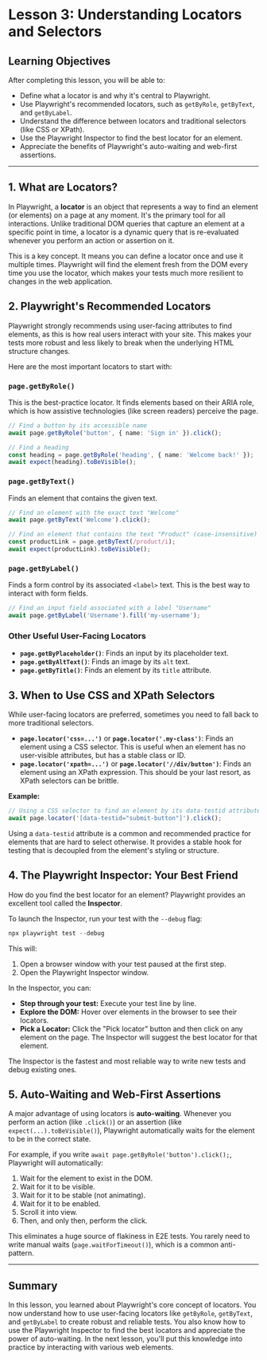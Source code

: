 # Lesson 3: Understanding Locators and Selectors

## Learning Objectives
After completing this lesson, you will be able to:
- Define what a locator is and why it's central to Playwright.
- Use Playwright's recommended locators, such as `getByRole`, `getByText`, and `getByLabel`.
- Understand the difference between locators and traditional selectors (like CSS or XPath).
- Use the Playwright Inspector to find the best locator for an element.
- Appreciate the benefits of Playwright's auto-waiting and web-first assertions.

---

## 1. What are Locators?

In Playwright, a **locator** is an object that represents a way to find an element (or elements) on a page at any moment. It's the primary tool for all interactions. Unlike traditional DOM queries that capture an element at a specific point in time, a locator is a dynamic query that is re-evaluated whenever you perform an action or assertion on it.

This is a key concept. It means you can define a locator once and use it multiple times. Playwright will find the element fresh from the DOM every time you use the locator, which makes your tests much more resilient to changes in the web application.

## 2. Playwright's Recommended Locators

Playwright strongly recommends using user-facing attributes to find elements, as this is how real users interact with your site. This makes your tests more robust and less likely to break when the underlying HTML structure changes.

Here are the most important locators to start with:

### `page.getByRole()`
This is the best-practice locator. It finds elements based on their ARIA role, which is how assistive technologies (like screen readers) perceive the page.

```typescript
// Find a button by its accessible name
await page.getByRole('button', { name: 'Sign in' }).click();

// Find a heading
const heading = page.getByRole('heading', { name: 'Welcome back!' });
await expect(heading).toBeVisible();
```

### `page.getByText()`
Finds an element that contains the given text.

```typescript
// Find an element with the exact text "Welcome"
await page.getByText('Welcome').click();

// Find an element that contains the text "Product" (case-insensitive)
const productLink = page.getByText(/product/i);
await expect(productLink).toBeVisible();
```

### `page.getByLabel()`
Finds a form control by its associated `<label>` text. This is the best way to interact with form fields.

```typescript
// Find an input field associated with a label "Username"
await page.getByLabel('Username').fill('my-username');
```

### Other Useful User-Facing Locators
- **`page.getByPlaceholder()`**: Finds an input by its placeholder text.
- **`page.getByAltText()`**: Finds an image by its `alt` text.
- **`page.getByTitle()`**: Finds an element by its `title` attribute.

## 3. When to Use CSS and XPath Selectors

While user-facing locators are preferred, sometimes you need to fall back to more traditional selectors.

- **`page.locator('css=...')`** or **`page.locator('.my-class')`**: Finds an element using a CSS selector. This is useful when an element has no user-visible attributes, but has a stable class or ID.
- **`page.locator('xpath=...')`** or **`page.locator('//div/button')`**: Finds an element using an XPath expression. This should be your last resort, as XPath selectors can be brittle.

**Example:**
```typescript
// Using a CSS selector to find an element by its data-testid attribute
await page.locator('[data-testid="submit-button"]').click();
```
Using a `data-testid` attribute is a common and recommended practice for elements that are hard to select otherwise. It provides a stable hook for testing that is decoupled from the element's styling or structure.

## 4. The Playwright Inspector: Your Best Friend

How do you find the best locator for an element? Playwright provides an excellent tool called the **Inspector**.

To launch the Inspector, run your test with the `--debug` flag:

```powershell
npx playwright test --debug
```

This will:
1.  Open a browser window with your test paused at the first step.
2.  Open the Playwright Inspector window.

In the Inspector, you can:
- **Step through your test:** Execute your test line by line.
- **Explore the DOM:** Hover over elements in the browser to see their locators.
- **Pick a Locator:** Click the "Pick locator" button and then click on any element on the page. The Inspector will suggest the best locator for that element.

The Inspector is the fastest and most reliable way to write new tests and debug existing ones.

## 5. Auto-Waiting and Web-First Assertions

A major advantage of using locators is **auto-waiting**. Whenever you perform an action (like `.click()`) or an assertion (like `expect(...).toBeVisible()`), Playwright automatically waits for the element to be in the correct state.

For example, if you write `await page.getByRole('button').click();`, Playwright will automatically:
1.  Wait for the element to exist in the DOM.
2.  Wait for it to be visible.
3.  Wait for it to be stable (not animating).
4.  Wait for it to be enabled.
5.  Scroll it into view.
6.  Then, and only then, perform the click.

This eliminates a huge source of flakiness in E2E tests. You rarely need to write manual waits (`page.waitForTimeout()`), which is a common anti-pattern.

---

## Summary

In this lesson, you learned about Playwright's core concept of locators. You now understand how to use user-facing locators like `getByRole`, `getByText`, and `getByLabel` to create robust and reliable tests. You also know how to use the Playwright Inspector to find the best locators and appreciate the power of auto-waiting. In the next lesson, you'll put this knowledge into practice by interacting with various web elements.